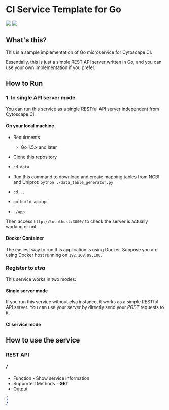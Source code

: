 # CI Service Template for Go

![](docs/cytoscape-flat-logo-orange.png) ![](docs/gopher-side_path.png)

## What's this?

This is a sample implementation of Go microservice for Cytoscape CI.
 
Essentially, this is just a simple REST API server written in Go, and you can use your own implementation if you prefer.


## How to Run

### 1. In single API server mode
You can run this service as a single RESTful API server independent from Cytoscape CI.

#### On your local machine

* Requirments
  * Go 1.5.x and later

* Clone this repository
* ```cd data```
* Run this command to download and create mapping tables from NCBI and Uniprot:  ```python ./data_table_generator.py```
* ```cd ..```
* ```go build app.go```
* ```./app```

Then access ```http://localhost:3000/``` to check the server is actually working or not.


#### Docker Container
The easiest way to run this application is using Docker.  Suppose you are using Docker host running on ```192.168.99.100```.


### Register to _elsa_
This service works in two modes:

#### Single server mode
If you run this service without elsa instance, it works as a simple RESTful API server.  You can use your server by 
directly send your _POST_ requests to it.


#### CI service mode

## How to use the service

### REST API

#### _/_

* Function - Show service information
* Supported Methods - __GET__
* Output

```json
{
}
```
